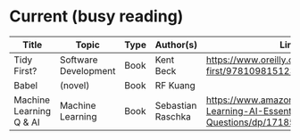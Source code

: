 # Current (busy reading)

| Title                 | Topic                | Type                 | Author(s)        | Link(s)
|-----------------------|----------------------|----------------------|------------------|----------------------
| Tidy First?           | Software Development | Book                 | Kent Beck        | https://www.oreilly.com/library/view/tidy-first/9781098151232/
| Babel                 | (novel)              | Book                 | RF Kuang         |  
| Machine Learning Q & AI | Machine Learning   | Book                 | Sebastian Raschka| https://www.amazon.com/Machine-Learning-AI-Essential-Questions/dp/1718503768 
